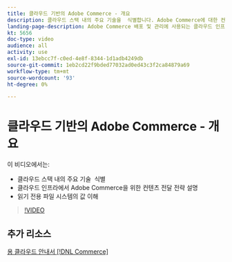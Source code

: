 ```yaml
---
title: 클라우드 기반의 Adobe Commerce - 개요
description: 클라우드 스택 내의 주요 기술을 ​ 식별합니다. Adobe Commerce에 대한 컨텐츠 전달 전략을 설명합니다. 읽기 전용 파일 시스템의 값을 파악합니다.
landing-page-description: Adobe Commerce 배포 및 관리에 사용되는 클라우드 인프라를 시작하려면 이 비디오 시리즈를 시청하십시오.
kt: 5656
doc-type: video
audience: all
activity: use
exl-id: 13ebcc7f-c0ed-4e8f-8344-1d1adb4249db
source-git-commit: 1eb2cd22f9bded77032ad0ed43c3f2ca84879a69
workflow-type: tm+mt
source-wordcount: '93'
ht-degree: 0%

---
```


# 클라우드 기반의 Adobe Commerce - 개요

이 비디오에서는:

- 클라우드 스택 내의 주요 기술 &#x200B; 식별
- 클라우드 인프라에서 Adobe Commerce을 위한 컨텐츠 전달 전략 설명
- 읽기 전용 파일 시스템의 값 이해

>[!VIDEO](https://video.tv.adobe.com/v/35298?quality=12&learn=on)

## 추가 리소스

[용 클라우드 안내서 [!DNL Commerce]](https://devdocs.magento.com/cloud/bk-cloud.html)
